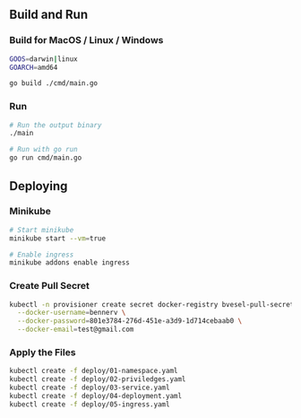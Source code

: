 ## Build and Run

### Build for MacOS / Linux / Windows
```bash
GOOS=darwin|linux
GOARCH=amd64

go build ./cmd/main.go
```

### Run
```bash
# Run the output binary
./main

# Run with go run
go run cmd/main.go
```

## Deploying

### Minikube
```bash
# Start minikube
minikube start --vm=true

# Enable ingress
minikube addons enable ingress
```

### Create Pull Secret

```bash
kubectl -n provisioner create secret docker-registry bvesel-pull-secret \
  --docker-username=bennerv \
  --docker-password=801e3784-276d-451e-a3d9-1d714cebaab0 \
  --docker-email=test@gmail.com
```

### Apply the Files
```bash
kubectl create -f deploy/01-namespace.yaml
kubectl create -f deploy/02-priviledges.yaml
kubectl create -f deploy/03-service.yaml
kubectl create -f deploy/04-deployment.yaml
kubectl create -f deploy/05-ingress.yaml
```
 
